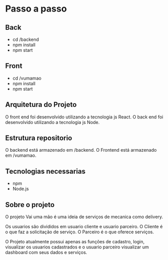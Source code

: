 # Passo a passo

## Back
- cd /backend
- npm install
- npm start

## Front
- cd /vumamao
- npm install
- npm start

## Arquitetura do Projeto
O front end foi desenvolvido utilizando a tecnologia js React.
O back end foi desenvolvido utilizando a tecnologia js Node.

## Estrutura repositorio
O backend está armazenado em /backend.
O Frontend está armazenado em /vumamao.

## Tecnologias necessarias
- npm
- Node.js

## Sobre o projeto

O projeto Vai uma mão é uma ideia de serviços de mecanica como delivery.

Os usuarios são divididos em usuario cliente e usuario parceiro.
O Cliente é o que faz a solicitação de serviço.
O Parceiro é o que oferece serviços.

O Projeto atualmente possui apenas as funções de cadastro, login, visualizar os usuarios cadastrados e o usuario parceiro visualizar um dashboard com seus dados e serviços.

